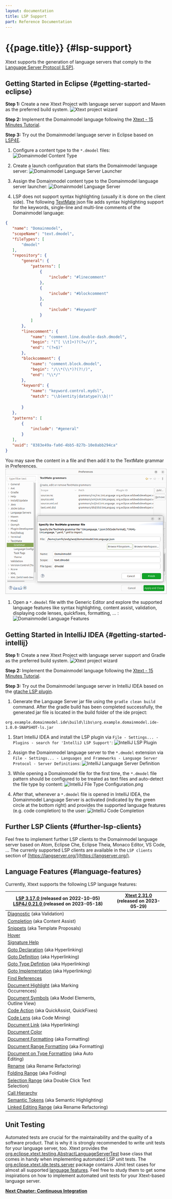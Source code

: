 ```yaml
---
layout: documentation
title: LSP Support
part: Reference Documentation
---
```


# {{page.title}} {#lsp-support}

Xtext supports the generation of language servers that comply to the [Language Server Protocol (LSP)](https://microsoft.github.io/language-server-protocol/).

## Getting Started in Eclipse {#getting-started-eclipse}

**Step 1:** Create a new Xtext Project with language server support and Maven as the preferred build system.
![Xtext project wizard](images/LSP_01_XtextWizardMaven.png)

**Step 2:** Implement the Domainmodel language following the [Xtext - 15 Minutes Tutorial](https://www.eclipse.dev/Xtext/documentation/102_domainmodelwalkthrough.html).

**Step 3:** Try out the Domainmodel language server in Eclipse based on [LSP4E](https://projects.eclipse.org/projects/technology.lsp4e).

 1. Configure a content type to the `*.dmodel` files:
![Domainmodel Content Type](images/LSP_02_DomainmodelContentType.png)

 1. Create a launch configuration that starts the Domainmodel language server:
![Domainmodel Language Server Launcher](images/LSP_03_DomainmodelLanguageServerLauncher.png)

 1. Assign the Domainmodel content type to the Domainmodel language server launcher:
![Domainmodel Language Server](images/LSP_04_DomainmodelLanguageServer.png)

 1. LSP does not support syntax highlighting (usually it is done on the client side). The following [TextMate](https://projects.eclipse.org/projects/technology.tm4e) json file adds syntax highlighting support for the keywords, single-line and multi-line comments of the Domainmodel language:
 ```json
{
	"name": "Domainmodel",
	"scopeName": "text.dmodel",
	"fileTypes": [
		"dmodel"
	],
	"repository": {
		"general": {
			"patterns": [
				{
					"include": "#linecomment"
				},
				{
					"include": "#blockcomment"
				},
				{
					"include": "#keyword"
				}
			]
		},
		"linecomment": {
			"name": "comment.line.double-dash.dmodel",
			"begin": "(^[ \\t]+)?(?=//)",
			"end": "(?=$)"
		},
		"blockcomment": {
			"name": "comment.block.dmodel",
			"begin": "/\\*(\\*)?(?!/)",
			"end": "\\*/"
		},
		"keyword": {
			"name": "keyword.control.mydsl",
			"match": "\\b(entity|datatype)\\b|!"

		}
	},
	"patterns": [
		{
			"include": "#general"
		}
	],
	"uuid": "8383e49a-fa0d-4bb5-827b-10e8abb294ca"
}
```
You may save the content in a file and then add it to the TextMate grammar in Preferences.
![Domainmodel Language Server Launcher](images/LSP_04B_AddTextMateGrammarFile.png)

1. Open a `*.dmodel` file with the Generic Editor and explore the supported language features like syntax highlighting, content assist, validation, displaying code lenses, quickfixes, formatting, ... :
![Domainmodel Language Features](images/LSP_05_DomainmodelLanguageFeatures.png)

## Getting Started in IntelliJ IDEA {#getting-started-intellij}

**Step 1:** Create a new Xtext Project with language server support and Gradle as the preferred build system.
![Xtext project wizard](images/LSP_06_XtextWizardGradle.png)

**Step 2:** Implement the Domainmodel language following the [Xtext - 15 Minutes Tutorial](https://www.eclipse.dev/Xtext/documentation/102_domainmodelwalkthrough.html).

**Step 3:** Try out the Domainmodel language server in IntelliJ IDEA based on the [gtache LSP plugin](https://github.com/gtache/intellij-lsp).

1. Generate the Language Server jar file using the `gradle clean build` command. After the gradle build has been completed successfully, the generated jar file is located in the build folder of the ide project:
```  
org.example.domainmodel.ide\build\libs\org.example.domainmodel.ide-1.0.0-SNAPSHOT-ls.jar
```

1. Start IntelliJ IDEA and install the LSP plugin via `File - Settings... - Plugins - search for 'IntelliJ LSP Support'`:
	![IntelliJ LSP Plugin](images/LSP_07_IntelliJLSPPlugin.png)

1. Assign the Domainmodel language server to the `*.dmodel` extension via `File - Settings... - Languages and Frameworks - Language Server Protocol - Server Definitions`:
![IntelliJ Language Server Definition](images/LSP_08_IntelliJLanguageServerDefinition.png)
	
1. While opening a Domainmodel file for the first time, the `*.dmodel` file pattern should be configured to be treated as text files and auto-detect the file type by content:
	![IntelliJ File Type Configuration.png](images/LSP_09_IntelliJFileTypeConfiguration.png)

1. After that, whenever a `*.dmodel` file is opened in IntelliJ IDEA, the Domainmodel Language Server is activated (indicated by the green circle at the bottom right) and provides the supported language features (e.g. code completion) to the user:
	![IntelliJ Code Completion](images/LSP_10_IntelliJCodeCompletion.png)

## Further LSP Clients {#further-lsp-clients}

Feel free to implement further LSP clients to the Domainmodel language server based on Atom, Eclipse Che, Eclipse Theia, Monaco Editor, VS Code, ... The currenly supported LSP clients are available in the `LSP clients` section of [https://langserver.org/](https://langserver.org/).

## Language Features {#language-features}

Currently, Xtext supports the following LSP language features:

<table class="table table-bordered">
	<thead>
		<tr>
			<th><a href="https://microsoft.github.io/language-server-protocol/specifications/specification-current/#version_3_17_0"> LSP 3.17.0 </a> (released on 2022-10-05) <br> <a href="https://github.com/eclipse-lsp4j/lsp4j/blob/main/CHANGELOG.md#v0210-may-2023"> LSP4J 0.21.0 </a>(released on 2023-05-18)</th>
			<th><a href="https://www.eclipse.dev/Xtext/releasenotes.html#/releasenotes/2023/05/29/version-2-31-0"> Xtext 2.31.0 </a> <br> (released on 2023-05-29)</th>
		</tr>
	</thead>
	<tbody>
		<tr>
			<td><a href="https://microsoft.github.io/language-server-protocol/specifications/specification-current/#diagnostic">Diagnostic</a> (aka Validation)</td>
			<td><div class="supported"></div></td>
		</tr>
		<tr>
			<td><a href="https://microsoft.github.io/language-server-protocol/specifications/specification-current/#textDocument_completion">Completion</a> (aka Content Assist)</td>
			<td><div class="supported"></div></td>
		</tr>
		<tr>
			<td><a href="https://microsoft.github.io/language-server-protocol/specifications/specification-current/#snippet_syntax">Snippets</a> (aka Template Proposals)</td>
			<td><div class="supported"></div></td>
		</tr>
		<tr>
			<td><a href="https://microsoft.github.io/language-server-protocol/specifications/specification-current/#textDocument_hover">Hover</a></td>
			<td><div class="supported"></div></td>
		</tr>
		<tr>
			<td><a href="https://microsoft.github.io/language-server-protocol/specifications/specification-current/#textDocument_signatureHelp">Signature Help</a></td>
			<td><div class="supported"></div></td>
		</tr>
		<tr>
			<td><a href="https://microsoft.github.io/language-server-protocol/specifications/specification-current/#textDocument_declaration">Goto Declaration</a> (aka Hyperlinking)</td>
			<td><div class="supported"></div></td>
		</tr>
		<tr>
			<td><a href="https://microsoft.github.io/language-server-protocol/specifications/specification-current/#textDocument_definition">Goto Definition</a> (aka Hyperlinking)</td>
			<td><div class="supported"></div></td>
		</tr>
		<tr>
			<td><a href="https://microsoft.github.io/language-server-protocol/specifications/specification-current/#textDocument_typeDefinition">Goto Type Defintion</a> (aka Hyperlinking)</td>
			<td><div class="supported"></div></td>
		</tr>
		<tr>
			<td><a href="https://microsoft.github.io/language-server-protocol/specifications/specification-current/#textDocument_implementation">Goto Implementation</a> (aka Hyperlinking)</td>
			<td><div class="supported"></div></td>
		</tr>
		<tr>
			<td><a href="https://microsoft.github.io/language-server-protocol/specifications/specification-current/#textDocument_references">Find References</a></td>
			<td><div class="supported"></div></td>
		</tr>
		<tr>
			<td><a href="https://microsoft.github.io/language-server-protocol/specifications/specification-current/#textDocument_documentHighlight">Document Highlight</a> (aka Marking Occurrences)</td>
			<td><div class="supported"></div></td>
		</tr>
		<tr>
			<td><a href="https://microsoft.github.io/language-server-protocol/specifications/specification-current/#textDocument_documentSymbol">Document Symbols</a> (aka Model Elements, Outline View)</td>
			<td><div class="supported"></div></td>
		</tr>
		<tr>
			<td><a href="https://microsoft.github.io/language-server-protocol/specifications/specification-current/#textDocument_codeAction">Code Action</a> (aka QuickAssist, QuickFixes)</td>
			<td><div class="supported"></div></td>
		</tr>
		<tr>
			<td><a href="https://microsoft.github.io/language-server-protocol/specifications/specification-current/#textDocument_codeLens">Code Lens</a> (aka Code Mining)</td>
			<td><div class="not-supported"></div></td>
		</tr>
		<tr>
			<td><a href="https://microsoft.github.io/language-server-protocol/specifications/specification-current/#textDocument_documentLink">Document Link</a> (aka Hyperlinking)</td>
			<td><div class="supported"></div></td>
		</tr>
		<tr>
			<td><a href="https://microsoft.github.io/language-server-protocol/specifications/specification-current/#textDocument_documentColor">Document Color</a></td>
			<td><div class="not-supported"></div></td>
		</tr>
		<tr>
			<td><a href="https://microsoft.github.io/language-server-protocol/specifications/specification-current/#textDocument_formatting">Document Formatting</a> (aka Formatting)</td>
			<td><div class="supported"></div></td>
		</tr>
		<tr>
			<td><a href="https://microsoft.github.io/language-server-protocol/specifications/specification-current/#textDocument_rangeFormatting">Document Range Formatting</a> (aka Formatting)</td>
			<td><div class="supported"></div></td>
		</tr>
		<tr>
			<td><a href="https://microsoft.github.io/language-server-protocol/specifications/specification-current/#textDocument_onTypeFormatting">Document on Type Formatting</a> (aka Auto Editing)</td>
			<td><div class="not-supported"></div></td>
		</tr>
		<tr>
			<td><a href="https://microsoft.github.io/language-server-protocol/specifications/specification-current/#textDocument_rename">Rename</a> (aka Rename Refactoring)</td>
			<td><div class="supported"></div></td>
		</tr>
		<tr>
			<td><a href="https://microsoft.github.io/language-server-protocol/specifications/specification-current/#textDocument_foldingRange">Folding Range</a> (aka Folding)</td>
			<td><div class="not-supported"></div></td>
		</tr>
		<tr>
			<td><a href="https://microsoft.github.io/language-server-protocol/specifications/specification-current/#textDocument_selectionRange">Selection Range</a> (aka Double Click Text Selection)</td>
			<td><div class="not-supported"></div></td>
		</tr>
		<tr>
			<td><a href="https://microsoft.github.io/language-server-protocol/specifications/specification-current/#textDocument_prepareCallHierarchy">Call Hierarchy</a> </td>
			<td><div class="not-supported"></div></td>
		</tr>
		<tr>
			<td><a href="https://microsoft.github.io/language-server-protocol/specifications/specification-current/#textDocument_semanticTokens">Semantic Tokens</a> (aka Semantic Highlighting)</td>
			<td><div class="supported"></div></td>
		</tr>
		<tr>
			<td><a href="https://microsoft.github.io/language-server-protocol/specifications/specification-current/#textDocument_linkedEditingRange">Linked Editing Range</a> (aka Rename Refactoring)</td>
			<td><div class="supported"></div></td>
		</tr>
	</tbody>
</table>

## Unit Testing
Automated tests are crucial for the maintainability and the quality of a software product. That is why it is strongly recommended to write unit tests for your language server, too. Xtext provides the [org.eclipse.xtext.testing.AbstractLanguageServerTest]({{site.src.xtext}}/org.eclipse.xtext.testing/src/org/eclipse/xtext/testing/AbstractLanguageServerTest.xtend) base class that comes in handy when implementing automated LSP unit tests. The [org.eclipse.xtext.ide.tests.server]({{site.src.xtext}}/org.eclipse.xtext.ide.tests/src/org/eclipse/xtext/ide/tests/server) package contains JUnit test cases for almost all supported [language features](#language-features). Feel free to study them to get some inspirations on how to implement automated unit tests for your Xtext-based language server.


**[Next Chapter: Continuous Integration](350_continuous_integration.html)**

